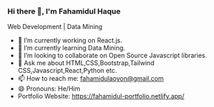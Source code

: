 ### Hi there 👋, I'm Fahamidul Haque


Web Development | Data Mining

- 🔭 I’m currently working on React.js.
- 🌱 I’m currently learning Data Mining.
- 👯 I’m looking to collaborate on Open Source Javascript libraries.
- 💬 Ask me about HTML,CSS,Bootstrap,Tailwind CSS,Javascript,React,Python etc.
- 📫 How to reach me: fahamidulaoyon@gmail.com
- 😄 Pronouns: He/Him
- Portfolio Website: https://fahamidul-portfolio.netlify.app/

